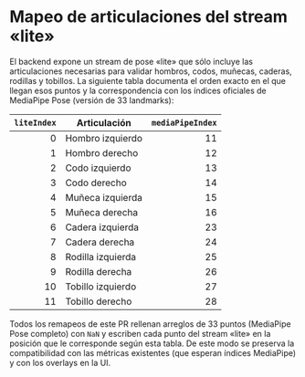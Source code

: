 # Mapeo de articulaciones del stream «lite»

El backend expone un stream de pose «lite» que sólo incluye las articulaciones
necesarias para validar hombros, codos, muñecas, caderas, rodillas y tobillos.
La siguiente tabla documenta el orden exacto en el que llegan esos puntos y la
correspondencia con los índices oficiales de MediaPipe Pose (versión de 33
landmarks):

| `liteIndex` | Articulación           | `mediaPipeIndex` |
|------------:|------------------------|-----------------:|
| 0           | Hombro izquierdo       | 11 |
| 1           | Hombro derecho         | 12 |
| 2           | Codo izquierdo         | 13 |
| 3           | Codo derecho           | 14 |
| 4           | Muñeca izquierda       | 15 |
| 5           | Muñeca derecha         | 16 |
| 6           | Cadera izquierda       | 23 |
| 7           | Cadera derecha         | 24 |
| 8           | Rodilla izquierda      | 25 |
| 9           | Rodilla derecha        | 26 |
| 10          | Tobillo izquierdo      | 27 |
| 11          | Tobillo derecho        | 28 |

Todos los remapeos de este PR rellenan arreglos de 33 puntos (MediaPipe Pose
completo) con `NaN` y escriben cada punto del stream «lite» en la posición que
le corresponde según esta tabla. De este modo se preserva la compatibilidad con
las métricas existentes (que esperan índices MediaPipe) y con los overlays en
la UI.
